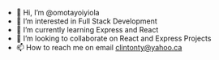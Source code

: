 - 👋 Hi, I’m @omotayoiyiola
- 👀 I’m interested in Full Stack Development
- 🌱 I’m currently learning Express and React
- 💞️ I’m looking to collaborate on React and Express Projects
- 📫 How to reach me on email clintonty@yahoo.ca

<!---
omotayoiyiola/omotayoiyiola is a ✨ special ✨ repository because its `README.md` (this file) appears on your GitHub profile.
You can click the Preview link to take a look at your changes.
--->
